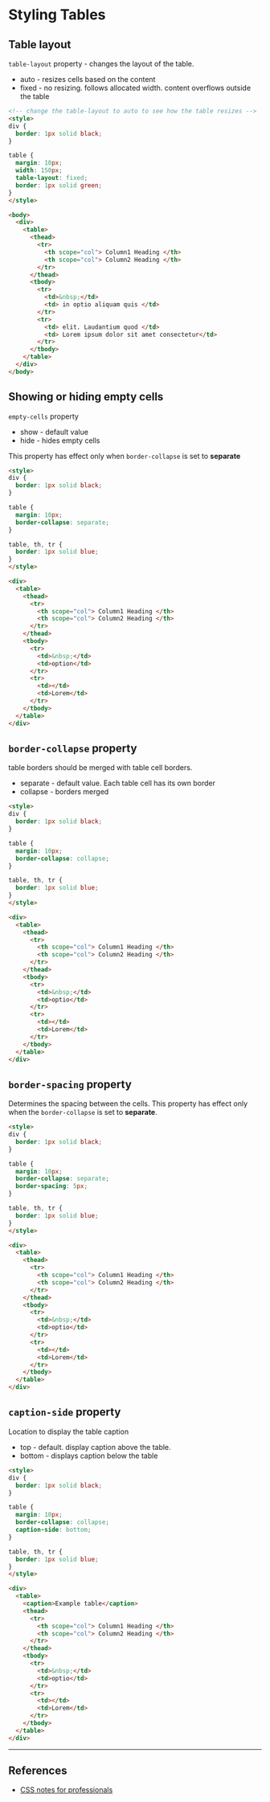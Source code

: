 # Styling Tables

## Table layout

`table-layout` property - changes the layout of the table.

* auto - resizes cells based on the content
* fixed - no resizing. follows allocated width. content overflows outside the table

```HTML
<!-- change the table-layout to auto to see how the table resizes -->
<style>
div {
  border: 1px solid black;
}

table {
  margin: 10px;
  width: 150px;
  table-layout: fixed;
  border: 1px solid green;
}
</style>

<body>
  <div>
    <table>
      <thead>
        <tr>
          <th scope="col"> Column1 Heading </th>
          <th scope="col"> Column2 Heading </th>
        </tr>
      </thead>
      <tbody>
        <tr>
          <td>&nbsp;</td>
          <td> in optio aliquam quis </td>
        </tr>
        <tr>
          <td> elit. Laudantium quod </td>
          <td> Lorem ipsum dolor sit amet consectetur</td>
        </tr>
      </tbody>
    </table>
  </div>
</body>
```

## Showing or hiding empty cells

`empty-cells` property

* show - default value
* hide - hides empty cells

This property has effect only when `border-collapse` is set to **separate**

```HTML
<style>
div {
  border: 1px solid black;
}

table {
  margin: 10px;
  border-collapse: separate;
}

table, th, tr {
  border: 1px solid blue;
}
</style>

<div>
  <table>
    <thead>
      <tr>
        <th scope="col"> Column1 Heading </th>
        <th scope="col"> Column2 Heading </th>
      </tr>
    </thead>
    <tbody>
      <tr>
        <td>&nbsp;</td>
        <td>option</td>
      </tr>
      <tr>
        <td></td>
        <td>Lorem</td>
      </tr>
    </tbody>
  </table>
</div>
```

## `border-collapse` property

table borders should be merged with table cell borders.

* separate - default value. Each table cell has its own border
* collapse - borders merged

```HTML
<style>
div {
  border: 1px solid black;
}

table {
  margin: 10px;
  border-collapse: collapse;
}

table, th, tr {
  border: 1px solid blue;
}
</style>

<div>
  <table>
    <thead>
      <tr>
        <th scope="col"> Column1 Heading </th>
        <th scope="col"> Column2 Heading </th>
      </tr>
    </thead>
    <tbody>
      <tr>
        <td>&nbsp;</td>
        <td>optio</td>
      </tr>
      <tr>
        <td></td>
        <td>Lorem</td>
      </tr>
    </tbody>
  </table>
</div>
```

## `border-spacing` property

Determines the spacing between the cells. This property has effect only when the `border-collapse` is set to **separate**.

```HTML
<style>
div {
  border: 1px solid black;
}

table {
  margin: 10px;
  border-collapse: separate;
  border-spacing: 5px;
}

table, th, tr {
  border: 1px solid blue;
}
</style>

<div>
  <table>
    <thead>
      <tr>
        <th scope="col"> Column1 Heading </th>
        <th scope="col"> Column2 Heading </th>
      </tr>
    </thead>
    <tbody>
      <tr>
        <td>&nbsp;</td>
        <td>optio</td>
      </tr>
      <tr>
        <td></td>
        <td>Lorem</td>
      </tr>
    </tbody>
  </table>
</div>
```

## `caption-side` property

Location to display the table caption

* top - default. display caption above the table.
* bottom - displays caption below the table

```HTML
<style>
div {
  border: 1px solid black;
}

table {
  margin: 10px;
  border-collapse: collapse;
  caption-side: bottom;
}

table, th, tr {
  border: 1px solid blue;
}
</style>

<div>
  <table>
    <caption>Example table</caption>
    <thead>
      <tr>
        <th scope="col"> Column1 Heading </th>
        <th scope="col"> Column2 Heading </th>
      </tr>
    </thead>
    <tbody>
      <tr>
        <td>&nbsp;</td>
        <td>optio</td>
      </tr>
      <tr>
        <td></td>
        <td>Lorem</td>
      </tr>
    </tbody>
  </table>
</div>
```

---

## References

* [CSS notes for professionals](https://books.goalkicker.com/CSSBook/)
